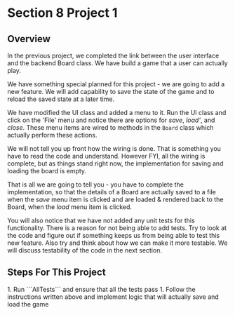 <h1>Section 8 Project 1</h1>

<h2>Overview</h2>

In the previous project, we completed the link between the user interface and the backend Board class. We have build a game that a user can actually play.

We have something special planned for this project - we are going to add a new feature. We will add capability to save the state of the game and to  reload the saved state at a later time.

We have modified the UI class and added a menu to it. Run the UI class and click on the 'File' menu and notice there are options for _save_, _load'_, and _close_. These menu items are wired to methods in the ```Board``` class which actually perform these actions.

We will not tell you up front how the wiring is done. That is something you have to read the code and understand. However FYI, all the wiring is complete, but as things stand right now, the implementation for saving and loading  the board is empty.

That is all we are going to tell you - you have to complete the implementation, so that the details of a Board are actually saved to a file when the _save_ menu item is clicked and are loaded & rendered back to the Board, when the _load_ menu item is clicked.

You will also notice that we have not added any unit tests for this functionality. There is a reason for not being able to add tests. Try to look at the code and figure out if something keeps us from being able to test this new feature. Also try and think about how we can make it more testable. We will discuss testability of the code in the next section.

<h2>Steps For This Project</h2>
 1. Run ```AllTests``` and ensure that all the tests pass
 1. Follow the instructions written above and implement logic that will actually save and load the game 
